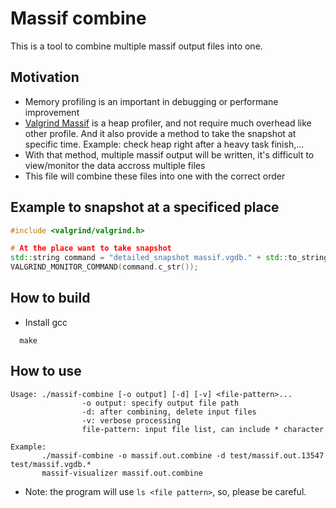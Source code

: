 # Massif combine

This is a tool to combine multiple massif output files into one.

## Motivation

- Memory profiling is an important in debugging or performane improvement
- [Valgrind Massif](https://valgrind.org/docs/manual/ms-manual.html) is a heap profiler, and not require much overhead like other profile. And it also provide a method to take the snapshot at specific time. Example: check heap right after a heavy task finish,...
- With that method, multiple massif output will be written, it's difficult to view/monitor the data accross multiple files
- This file will combine these files into one with the correct order

## Example to snapshot at a specificed place

```cpp
#include <valgrind/valgrind.h>

# At the place want to take snapshot
std::string command = "detailed_snapshot massif.vgdb." + std::to_string(time(NULL));
VALGRIND_MONITOR_COMMAND(command.c_str());
```

## How to build

- Install gcc
```shell
  make
```

## How to use

```
Usage: ./massif-combine [-o output] [-d] [-v] <file-pattern>...
                -o output: specify output file path
                -d: after combining, delete input files
                -v: verbose processing
                file-pattern: input file list, can include * character
                
Example:
       ./massif-combine -o massif.out.combine -d test/massif.out.13547 test/massif.vgdb.*
       massif-visualizer massif.out.combine
```

- Note: the program will use `ls <file pattern>`, so, please be careful.
